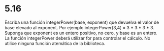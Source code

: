 # 5.16

Escriba una función integerPower(base, exponent) que devuelva el valor de base elevado al exponent. Por ejemplo integerPower(3,4) = 3 * 3 * 3 * 3. Suponga que exponent es un entero positivo, no cero, y base es un entero. La función integerPower deberá utilizar for para controlar el cálculo. No utilice ninguna función atemática de la biblioteca.
